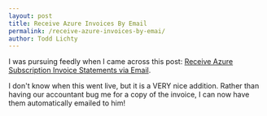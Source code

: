 ```yaml
---
layout: post
title: Receive Azure Invoices By Email
permalink: /receive-azure-invoices-by-emai/
author: Todd Lichty
---
```

<!--kg-card-begin: markdown--><p>I was pursuing feedly when I came across this post: <a href="https://buildazure.com/2017/01/27/receive-azure-invoice-statements-via-email/">Receive Azure Subscription Invoice Statements via Email</a>.</p>
<p>I don't know when this went live, but it is a VERY nice addition. Rather than having our accountant bug me for a copy of the invoice, I can now have them automatically emailed to him!</p>
<!--kg-card-end: markdown-->